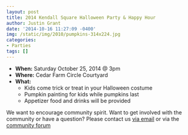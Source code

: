 ```yaml
---
layout: post
title: 2014 Kendall Square Halloween Party & Happy Hour
author: Justin Grant
date: '2014-10-16 11:27:09 -0400'
img: /static/img/2010/pumpkins-314x224.jpg
categories:
- Parties
tags: []
---
```

* **When:** Saturday October 25, 2014 @ 3pm
* **Where:** Cedar Farm Circle Courtyard
* **What:**
  * Kids come trick or treat in your Halloween costume</li>
  * Pumpkin painting for kids while pumpkins last</li>
  * Appetizer food and drinks will be provided

We want to encourage community spirit. Want to get involved with the community or have a question? Please 
contact us [via email](mailto:home@kendalsquare.com) or via the [community forum](/forum)
